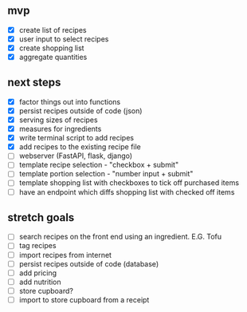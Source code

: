 ## mvp

- [x] create list of recipes
- [x] user input to select recipes
- [x] create shopping list
- [x] aggregate quantities

## next steps

- [x] factor things out into functions
- [x] persist recipes outside of code (json)
- [x] serving sizes of recipes
- [x] measures for ingredients
- [x] write terminal script to add recipes
- [x] add recipes to the existing recipe file
- [ ] webserver (FastAPI, flask, django)
- [ ] template recipe selection - "checkbox + submit"
- [ ] template portion selection - "number input + submit"
- [ ] template shopping list with checkboxes to tick off purchased items
- [ ] have an endpoint which diffs shopping list with checked off items

## stretch goals

- [ ] search recipes on the front end using an ingredient. E.G. Tofu
- [ ] tag recipes
- [ ] import recipes from internet
- [ ] persist recipes outside of code (database)
- [ ] add pricing
- [ ] add nutrition
- [ ] store cupboard?
- [ ] import to store cupboard from a receipt
